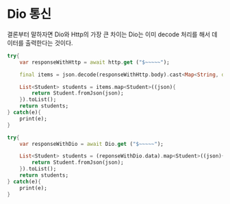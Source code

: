 # Dio 통신

결론부터 말하자면 Dio와 Http의 가장 큰 차이는 Dio는 이미 decode 처리를 해서 데이터를 출력한다는 것이다.

```dart
try{
    var responseWithHttp = await http.get ("$~~~~~");

    final items = json.decode(responseWithHttp.body).cast<Map<String, dynamic>>();

    List<Student> students = items.map<Student>((json){
        return Student.fromJson(json);
    }).toList();
    return students;
} catch(e){
    print(e);
}
```

```dart
try{
    var responseWithDio = await Dio.get ("$~~~~~");

    List<Student> students = (reponseWithDio.data).map<Student>((json){
        return Student.fromJson(json);
    }).toList();
    return students;
} catch(e){
    print(e);
}
```